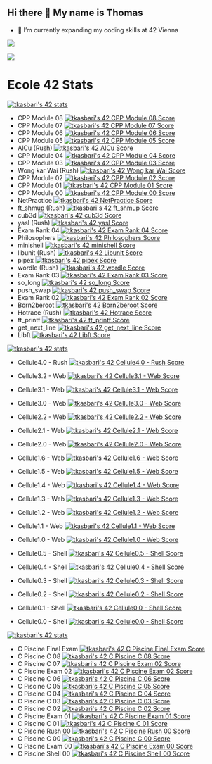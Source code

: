 ## Hi there 👋 My name is Thomas

- 🌱 I’m currently expanding my coding skills at 42 Vienna
<!--
**ChimPansky/chimpansky** is a ✨ _special_ ✨ repository because its `README.md` (this file) appears on your GitHub profile.

Here are some ideas to get you started:

- 🌱 I’m currently learning ...
- 👯 I’m looking to collaborate on ...
- 🤔 I’m looking for help with ...
- 💬 Ask me about ...
- 📫 How to reach me: ...
- 😄 Pronouns: ...
- ⚡ Fun fact: ...
-->

<!--[![tkasbari's 42 stats](https://badge.mediaplus.ma/darkblue/tkasbari?1337Badge=off&UM6P=off)](https://github.com/oakoudad/badge42)-->

![](http://github-profile-summary-cards.vercel.app/api/cards/profile-details?username=chimpansky&theme=algolia)

![](http://github-profile-summary-cards.vercel.app/api/cards/repos-per-language?username=chimpansky&theme=algolia)

# Ecole 42 Stats
<!-- Student Badge -->
[![tkasbari's 42 stats](https://badge.nimon.fr/api/v2/cly0gleez164901pgufeal46n/stats?cursusId=21&coalitionId=253)](https://github.com/Nimon77/badge42)

- CPP Module 08 [![tkasbari's 42 CPP Module 08 Score](https://badge.nimon.fr/api/v2/cly0gleez164901pgufeal46n/project/3732027)](https://github.com/Nimon77/badge42)
- CPP Module 07 [![tkasbari's 42 CPP Module 07 Score](https://badge.nimon.fr/api/v2/cly0gleez164901pgufeal46n/project/3729422)](https://github.com/Nimon77/badge42)
- CPP Module 06 [![tkasbari's 42 CPP Module 06 Score](https://badge.nimon.fr/api/v2/cly0gleez164901pgufeal46n/project/3717277)](https://github.com/Nimon77/badge42)
- CPP Module 05 [![tkasbari's 42 CPP Module 05 Score](https://badge.nimon.fr/api/v2/cly0gleez164901pgufeal46n/project/3710285)](https://github.com/Nimon77/badge42)
- AlCu (Rush) [![tkasbari's 42 AlCu Score](https://badge.nimon.fr/api/v2/cly0gleez164901pgufeal46n/project/3707926)](https://github.com/Nimon77/badge42)
- CPP Module 04 [![tkasbari's 42 CPP Module 04 Score](https://badge.nimon.fr/api/v2/cly0gleez164901pgufeal46n/project/3706660)](https://github.com/Nimon77/badge42)
- CPP Module 03 [![tkasbari's 42 CPP Module 03 Score](https://badge.nimon.fr/api/v2/cly0gleez164901pgufeal46n/project/3690761)](https://github.com/Nimon77/badge42)
- Wong kar Wai (Rush) [![tkasbari's 42 Wong kar Wai Score](https://badge.nimon.fr/api/v2/cly0gleez164901pgufeal46n/project/3665632)](https://github.com/Nimon77/badge42)
- CPP Module 02 [![tkasbari's 42 CPP Module 02 Score](https://badge.nimon.fr/api/v2/cly0gleez164901pgufeal46n/project/3687438)](https://github.com/Nimon77/badge42)
- CPP Module 01 [![tkasbari's 42 CPP Module 01 Score](https://badge.nimon.fr/api/v2/cly0gleez164901pgufeal46n/project/3684572)](https://github.com/Nimon77/badge42)
- CPP Module 00 [![tkasbari's 42 CPP Module 00 Score](https://badge.nimon.fr/api/v2/cly0gleez164901pgufeal46n/project/3576421)](https://github.com/Nimon77/badge42)
- NetPractice [![tkasbari's 42 NetPractice Score](https://badge.nimon.fr/api/v2/cly0gleez164901pgufeal46n/project/3576422)](https://github.com/Nimon77/badge42)
- ft_shmup (Rush) [![tkasbari's 42 ft_shmup  Score](https://badge.nimon.fr/api/v2/cly0gleez164901pgufeal46n/project/3634948)](https://github.com/Nimon77/badge42)
- cub3d [![tkasbari's 42 cub3d Score](https://badge.nimon.fr/api/v2/cly0gleez164901pgufeal46n/project/3576423)](https://github.com/Nimon77/badge42)
- yasl (Rush) [![tkasbari's 42 yasl Score](https://badge.nimon.fr/api/v2/cly0gleez164901pgufeal46n/project/3560689)](https://github.com/Nimon77/badge42)
- Exam Rank 04 [![tkasbari's 42 Exam Rank 04 Score](https://badge.nimon.fr/api/v2/cly0gleez164901pgufeal46n/project/3566850)](https://github.com/Nimon77/badge42)
- Philosophers [![tkasbari's 42 Philosophers Score](https://badge.nimon.fr/api/v2/cly0gleez164901pgufeal46n/project/3443314)](https://github.com/Nimon77/badge42)
- minishell [![tkasbari's 42 minishell Score](https://badge.nimon.fr/api/v2/cly0gleez164901pgufeal46n/project/3443315)](https://github.com/Nimon77/badge42)
- libunit (Rush) [![tkasbari's 42 Libunit Score](https://badge.nimon.fr/api/v2/cly0gleez164901pgufeal46n/project/3485111)](https://github.com/Nimon77/badge42)
- pipex [![tkasbari's 42 pipex Score](https://badge.nimon.fr/api/v2/cly0gleez164901pgufeal46n/project/3428306)](https://github.com/Nimon77/badge42)
- wordle (Rush) [![tkasbari's 42 wordle Score](https://badge.nimon.fr/api/v2/cly0gleez164901pgufeal46n/project/3399523)](https://github.com/Nimon77/badge42)
- Exam Rank 03 [![tkasbari's 42 Exam Rank 03 Score](https://badge.nimon.fr/api/v2/cly0gleez164901pgufeal46n/project/3439206)](https://github.com/Nimon77/badge42)
- so_long [![tkasbari's 42 so_long Score](https://badge.nimon.fr/api/v2/cly0gleez164901pgufeal46n/project/3369474)](https://github.com/Nimon77/badge42)
- push_swap [![tkasbari's 42 push_swap Score](https://badge.nimon.fr/api/v2/cly0gleez164901pgufeal46n/project/3369502)](https://github.com/Nimon77/badge42)
- Exam Rank 02 [![tkasbari's 42 Exam Rank 02 Score](https://badge.nimon.fr/api/v2/cly0gleez164901pgufeal46n/project/3368292)](https://github.com/Nimon77/badge42)
- Born2beroot [![tkasbari's 42 Born2beroot Score](https://badge.nimon.fr/api/v2/cly0gleez164901pgufeal46n/project/3316767)](https://github.com/Nimon77/badge42)
- Hotrace (Rush) [![tkasbari's 42 Hotrace Score](https://badge.nimon.fr/api/v2/cly0gleez164901pgufeal46n/project/3360060)](https://github.com/Nimon77/badge42)
- ft_printf [![tkasbari's 42 ft_printf Score](https://badge.nimon.fr/api/v2/cly0gleez164901pgufeal46n/project/3316766)](https://github.com/Nimon77/badge42)
- get_next_line [![tkasbari's 42 get_next_line Score](https://badge.nimon.fr/api/v2/cly0gleez164901pgufeal46n/project/3316768)](https://github.com/Nimon77/badge42)
- Libft [![tkasbari's 42 Libft Score](https://badge.nimon.fr/api/v2/cly0gleez164901pgufeal46n/project/3287427)](https://github.com/Nimon77/badge42)

<!-- Discovery Piscine Badge -->
[![tkasbari's 42 stats](https://badge.nimon.fr/api/v2/cly0gleez164901pgufeal46n/stats?cursusId=3&coalitionId=undefined)](https://github.com/Nimon77/badge42)

- Cellule4.0 - Rush [![tkasbari's 42 Cellule4.0 - Rush Score](https://badge.nimon.fr/api/v2/cly0gleez164901pgufeal46n/project/3653580)](https://github.com/Nimon77/badge42)

- Cellule3.2 - Web [![tkasbari's 42 Cellule3.1 - Web Score](https://badge.nimon.fr/api/v2/cly0gleez164901pgufeal46n/project/3653872)](https://github.com/Nimon77/badge42)

- Cellule3.1 - Web [![tkasbari's 42 Cellule3.1 - Web Score](https://badge.nimon.fr/api/v2/cly0gleez164901pgufeal46n/project/3653872)](https://github.com/Nimon77/badge42)

- Cellule3.0 - Web [![tkasbari's 42 Cellule3.0 - Web Score](https://badge.nimon.fr/api/v2/cly0gleez164901pgufeal46n/project/3652730)](https://github.com/Nimon77/badge42)

- Cellule2.2 - Web [![tkasbari's 42 Cellule2.2 - Web Score](https://badge.nimon.fr/api/v2/cly0gleez164901pgufeal46n/project/3652731)](https://github.com/Nimon77/badge42)

- Cellule2.1 - Web [![tkasbari's 42 Cellule2.1 - Web Score](https://badge.nimon.fr/api/v2/cly0gleez164901pgufeal46n/project/3652138)](https://github.com/Nimon77/badge42)

- Cellule2.0 - Web [![tkasbari's 42 Cellule2.0 - Web Score](https://badge.nimon.fr/api/v2/cly0gleez164901pgufeal46n/project/3651877)](https://github.com/Nimon77/badge42)

- Cellule1.6 - Web [![tkasbari's 42 Cellule1.6 - Web Score](https://badge.nimon.fr/api/v2/cly0gleez164901pgufeal46n/project/3651086)](https://github.com/Nimon77/badge42)

- Cellule1.5 - Web [![tkasbari's 42 Cellule1.5 - Web Score](https://badge.nimon.fr/api/v2/cly0gleez164901pgufeal46n/project/3650902)](https://github.com/Nimon77/badge42)

- Cellule1.4 - Web [![tkasbari's 42 Cellule1.4 - Web Score](https://badge.nimon.fr/api/v2/cly0gleez164901pgufeal46n/project/3650569)](https://github.com/Nimon77/badge42)

- Cellule1.3 - Web [![tkasbari's 42 Cellule1.3 - Web Score](https://badge.nimon.fr/api/v2/cly0gleez164901pgufeal46n/project/3650346)](https://github.com/Nimon77/badge42)

- Cellule1.2 - Web [![tkasbari's 42 Cellule1.2 - Web Score](https://badge.nimon.fr/api/v2/cly0gleez164901pgufeal46n/project/3649984)](https://github.com/Nimon77/badge42)

- Cellule1.1 - Web [![tkasbari's 42 Cellule1.1 - Web Score](https://badge.nimon.fr/api/v2/cly0gleez164901pgufeal46n/project/3649250)](https://github.com/Nimon77/badge42)

- Cellule1.0 - Web [![tkasbari's 42 Cellule1.0 - Web Score](https://badge.nimon.fr/api/v2/cly0gleez164901pgufeal46n/project/3649006)](https://github.com/Nimon77/badge42)

- Cellule0.5 - Shell [![tkasbari's 42 Cellule0.5 - Shell Score](https://badge.nimon.fr/api/v2/cly0gleez164901pgufeal46n/project/3650241)](https://github.com/Nimon77/badge42)

- Cellule0.4 - Shell [![tkasbari's 42 Cellule0.4 - Shell Score](https://badge.nimon.fr/api/v2/cly0gleez164901pgufeal46n/project/3649271)](https://github.com/Nimon77/badge42)

- Cellule0.3 - Shell [![tkasbari's 42 Cellule0.3 - Shell Score](https://badge.nimon.fr/api/v2/cly0gleez164901pgufeal46n/project/3649072)](https://github.com/Nimon77/badge42)


- Cellule0.2 - Shell [![tkasbari's 42 Cellule0.2 - Shell Score](https://badge.nimon.fr/api/v2/cly0gleez164901pgufeal46n/project/3649002)](https://github.com/Nimon77/badge42)

- Cellule0.1 - Shell [![tkasbari's 42 Cellule0.0 - Shell Score](https://badge.nimon.fr/api/v2/cly0gleez164901pgufeal46n/project/3648593)](https://github.com/Nimon77/badge42)

- Cellule0.0 - Shell [![tkasbari's 42 Cellule0.0 - Shell Score](https://badge.nimon.fr/api/v2/cly0gleez164901pgufeal46n/project/3648593)](https://github.com/Nimon77/badge42)

<!-- C Piscine badge -->
[![tkasbari's 42 stats](https://badge.nimon.fr/api/v2/cly0gleez164901pgufeal46n/stats?cursusId=9&coalitionId=250)](https://github.com/Nimon77/badge42)

- C Piscine Final Exam [![tkasbari's 42 C Piscine Final Exam Score](https://badge.nimon.fr/api/v2/cly0gleez164901pgufeal46n/project/3089464)](https://github.com/Nimon77/badge42)
- C Piscine C 08 [![tkasbari's 42 C Piscine C 08 Score](https://badge.nimon.fr/api/v2/cly0gleez164901pgufeal46n/project/3083730)](https://github.com/Nimon77/badge42)
- C Piscine C 07 [![tkasbari's 42 C Piscine Exam 02 Score](https://badge.nimon.fr/api/v2/cly0gleez164901pgufeal46n/project/3083294)](https://github.com/Nimon77/badge42)
- C Piscine Exam 02 [![tkasbari's 42 C Piscine Exam 02 Score](https://badge.nimon.fr/api/v2/cly0gleez164901pgufeal46n/project/3083294)](https://github.com/Nimon77/badge42)
- C Piscine C 06 [![tkasbari's 42 C Piscine C 06 Score](https://badge.nimon.fr/api/v2/cly0gleez164901pgufeal46n/project/3081534)](https://github.com/Nimon77/badge42)
- C Piscine C 05 [![tkasbari's 42 C Piscine C 05 Score](https://badge.nimon.fr/api/v2/cly0gleez164901pgufeal46n/project/3081533)](https://github.com/Nimon77/badge42)
- C Piscine C 04 [![tkasbari's 42 C Piscine C 04 Score](https://badge.nimon.fr/api/v2/cly0gleez164901pgufeal46n/project/3080471)](https://github.com/Nimon77/badge42)
- C Piscine C 03 [![tkasbari's 42 C Piscine C 03 Score](https://badge.nimon.fr/api/v2/cly0gleez164901pgufeal46n/project/3080168)](https://github.com/Nimon77/badge42)
- C Piscine C 02 [![tkasbari's 42 C Piscine C 02 Score](https://badge.nimon.fr/api/v2/cly0gleez164901pgufeal46n/project/3077763)](https://github.com/Nimon77/badge42)
- C Piscine Exam 01 [![tkasbari's 42 C Piscine Exam 01 Score](https://badge.nimon.fr/api/v2/cly0gleez164901pgufeal46n/project/3077570)](https://github.com/Nimon77/badge42)
- C Piscine C 01 [![tkasbari's 42 C Piscine C 01 Score](https://badge.nimon.fr/api/v2/cly0gleez164901pgufeal46n/project/3073590)](https://github.com/Nimon77/badge42)
- C Piscine Rush 00 [![tkasbari's 42 C Piscine Rush 00 Score](https://badge.nimon.fr/api/v2/cly0gleez164901pgufeal46n/project/3072113)](https://github.com/Nimon77/badge42)
- C Piscine C 00 [![tkasbari's 42 C Piscine C 00 Score](https://badge.nimon.fr/api/v2/cly0gleez164901pgufeal46n/project/3071141)](https://github.com/Nimon77/badge42)
- C Piscine Exam 00 [![tkasbari's 42 C Piscine Exam 00 Score](https://badge.nimon.fr/api/v2/cly0gleez164901pgufeal46n/project/3071091)](https://github.com/Nimon77/badge42)
- C Piscine Shell 00 [![tkasbari's 42 C Piscine Shell 00 Score](https://badge.nimon.fr/api/v2/cly0gleez164901pgufeal46n/project/3066179)](https://github.com/Nimon77/badge42)


